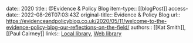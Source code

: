 date:: 2020
title:: @Evidence & Policy Blog
item-type:: [[blogPost]]
access-date:: 2022-08-26T07:03:43Z
original-title:: Evidence & Policy Blog
url:: https://evidenceandpolicyblog.co.uk/2020/05/11/welcome-to-the-evidence-policy-blog-our-reflections-on-the-field/
authors:: [[Kat Smith]], [[Paul Cairney]]
links:: [Local library](zotero://select/library/items/Q4ZUK2HP), [Web library](https://www.zotero.org/users/6520516/items/Q4ZUK2HP)
